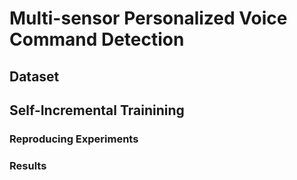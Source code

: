 # Multi-sensor Personalized Voice Command Detection

## Dataset

## Self-Incremental Trainining

### Reproducing Experiments

### Results
